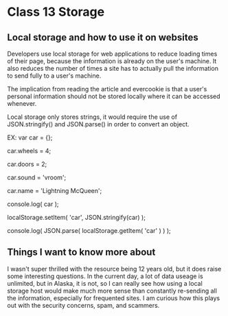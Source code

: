 # Class 13 Storage

## Local storage and how to use it on websites

Developers use local storage for web applications to reduce loading times of their page, because the information is already on the user's machine.  It also reduces the number of times a site has to actually pull the information to send fully to a user's machine.

The implication from reading the article and evercookie is that a user's personal information should not be stored locally where it can be accessed whenever.

Local storage only stores strings, it would require the use of JSON.stringify() and JSON.parse() in order to convert an object.

EX: var car = {};

car.wheels = 4;

car.doors = 2;

car.sound = 'vroom';

car.name = 'Lightning McQueen';

console.log( car );

localStorage.setItem( 'car', JSON.stringify(car) );

console.log( JSON.parse( localStorage.getItem( 'car' ) ) );

## Things I want to know more about

I wasn't super thrilled with the resource being 12 years old, but it does raise some interesting questions.  In the current day, a lot of data useage is unlimited, but in Alaska, it is not, so I can really see how using a local storage host would make much more sense than constantly re-sending all the information, especially for frequented sites.  I am curious how this plays out with the security concerns, spam, and scammers.
